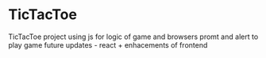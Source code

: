 # TicTacToe
TicTacToe project
using js for logic of game and browsers promt and alert to play game
future updates - react + enhacements of frontend